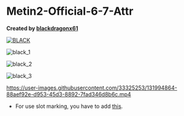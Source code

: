 # Metin2-Official-6-7-Attr

**Created by [blackdragonx61](https://metin2.dev/board/profile/14335-mali/)**

[![BLACK](https://img.youtube.com/vi/B88Z-_X_NEA/maxresdefault.jpg)](https://youtu.be/B88Z-_X_NEA)

![black_1](https://user-images.githubusercontent.com/33325253/131904753-4ffa1fec-6c61-4e04-8b45-ec1ead25e2eb.PNG)

![black_2](https://user-images.githubusercontent.com/33325253/131904765-f14a64d4-9633-4767-8925-e33327abb43e.PNG)

![black_3](https://user-images.githubusercontent.com/33325253/131921464-04b35a56-75a5-4744-88ee-f0e6a6ffb29c.png)

https://user-images.githubusercontent.com/33325253/131994864-88aef92e-d953-45d3-8892-7fad346d8b6c.mp4

* For use slot marking, you have to add [this](https://metin2.dev/board/topic/15220-gf-like-inventory-slot-marking-system/).
